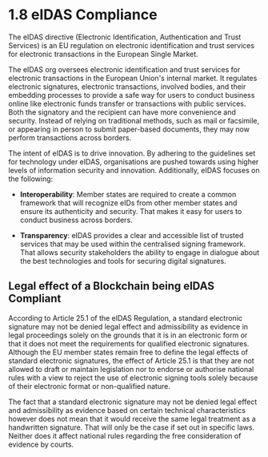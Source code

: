 # 1.8 eIDAS Compliance
The eIDAS directive (Electronic Identification, Authentication and Trust Services) is an EU regulation on electronic identification and trust services for electronic transactions in the European Single Market. 

The eIDAS org oversees electronic identification and trust services for electronic transactions in the European Union's internal market. It regulates electronic signatures, electronic transactions, involved bodies, and their embedding processes to provide a safe way for users to conduct business online like electronic funds transfer or transactions with public services. Both the signatory and the recipient can have more convenience and security. Instead of relying on traditional methods, such as mail or facsimile, or appearing in person to submit paper-based documents, they may now perform transactions across borders.

The intent of eIDAS is to drive innovation. By adhering to the guidelines set for technology under eIDAS, organisations are pushed towards using higher levels of information security and innovation. Additionally, eIDAS focuses on the following:

* **Interoperability**: Member states are required to create a common framework that will recognize eIDs from other member states and ensure its authenticity and security. That makes it easy for users to conduct business across borders.

* **Transparency**: eIDAS provides a clear and accessible list of trusted services that may be used within the centralised signing framework. That allows security stakeholders the ability to engage in dialogue about the best technologies and tools for securing digital signatures.

## Legal effect of a Blockchain being eIDAS Compliant
According to Article 25.1 of the eIDAS Regulation, a standard electronic signature may not be denied legal effect and admissibility as evidence in legal proceedings solely on the grounds that it is in an electronic form or that it does not meet the requirements for qualified electronic signatures. Although the EU member states remain free to define the legal effects of standard electronic signatures, the effect of Article 25.1 is that they are not allowed to draft or maintain legislation nor to endorse or authorise national rules with a view to reject the use of electronic signing tools solely because of their electronic format or non-qualified nature.

The fact that a standard electronic signature may not be denied legal effect and admissibility as evidence based on certain technical characteristics however does not mean that it would receive the same legal treatment as a handwritten signature. That will only be the case if set out in specific laws. Neither does it affect national rules regarding the free consideration of evidence by courts.